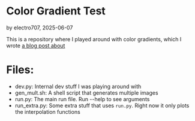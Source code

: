 # Color Gradient Test
by electro707, 2025-06-07

This is a repository where I played around with color gradients, which I wrote [a blog post about](https://blogs.electro707.com/programming/2025/06/07/colorInterp.html)


# Files:
- dev.py: Internal dev stuff I was playing around with
- gen_mult.sh: A shell script that generates multiple images
- run.py: The main run file. Run --help to see arguments
- run_extra.py: Some extra stuff that uses `run.py`. Right now it only plots the interpolation functions
